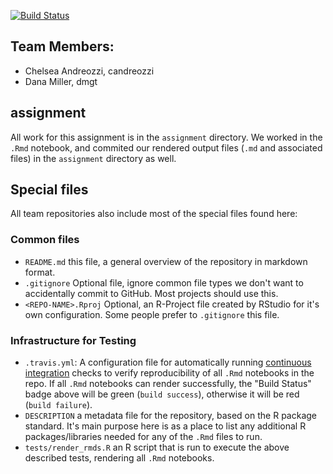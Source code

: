 [![Build Status](https://travis-ci.com/ds421/fish-chelsea-and-dana-m.svg?token=g97vRphehw31dP9UZyqp&branch=master)](https://travis-ci.com/ds421/fish-chelsea-and-dana-m)

## Team Members:

- Chelsea Andreozzi, candreozzi
- Dana Miller, dmgt

## assignment

All work for this assignment is in the `assignment` directory.  We worked in the `.Rmd` notebook, and commited our rendered output files (`.md` and associated files) in the `assignment` directory as well.

## Special files

All team repositories also include most of the special files found here:

### Common files

- `README.md` this file, a general overview of the repository in markdown format.  
- `.gitignore` Optional file, ignore common file types we don't want to accidentally commit to GitHub. Most projects should use this. 
- `<REPO-NAME>.Rproj` Optional, an R-Project file created by RStudio for it's own configuration.  Some people prefer to `.gitignore` this file.


### Infrastructure for Testing

- `.travis.yml`: A configuration file for automatically running [continuous integration](https://travis-ci.com) checks to verify reproducibility of all `.Rmd` notebooks in the repo.  If all `.Rmd` notebooks can render successfully, the "Build Status" badge above will be green (`build success`), otherwise it will be red (`build failure`).  
- `DESCRIPTION` a metadata file for the repository, based on the R package standard. It's main purpose here is as a place to list any additional R packages/libraries needed for any of the `.Rmd` files to run.
- `tests/render_rmds.R` an R script that is run to execute the above described tests, rendering all `.Rmd` notebooks. 




